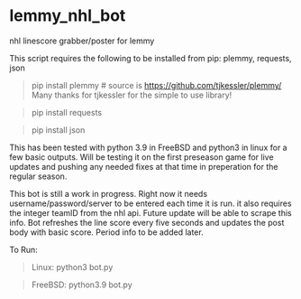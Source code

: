 # lemmy_nhl_bot
nhl linescore grabber/poster for lemmy

This script requires the following to be installed from pip: plemmy, requests, json

> pip install plemmy  # source is https://github.com/tjkessler/plemmy/  Many thanks for tjkessler for the simple to use library!

> pip install requests

> pip install json

This has been tested with python 3.9 in FreeBSD and python3 in linux for a few basic outputs. Will be testing it on the first preseason game for live updates and pushing any needed fixes at that time in preperation for the regular season.

This bot is still a work in progress. Right now it needs username/password/server to be entered each time it is run. it also requires the integer teamID from the nhl api. Future update will be able to scrape this info. Bot refreshes the line score every five seconds and updates the post body with basic score. Period info to be added later.

To Run:
> Linux: python3 bot.py

> FreeBSD: python3.9 bot.py
